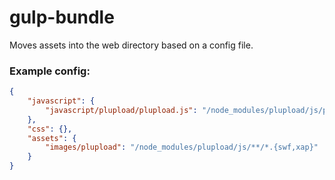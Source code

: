 # gulp-bundle

Moves assets into the web directory based on a config file.

### Example config:

```json
{
    "javascript": {
        "javascript/plupload/plupload.js": "/node_modules/plupload/js/plupload.full.min.js"
    },
    "css": {},
    "assets": {
        "images/plupload": "/node_modules/plupload/js/**/*.{swf,xap}"
    }
}
```

